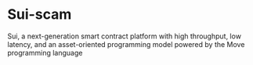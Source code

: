 # Sui-scam
Sui, a next-generation smart contract platform with high throughput, low latency, and an asset-oriented programming model powered by the Move programming language
